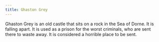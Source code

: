 ```yaml
---
title: Ghaston Grey
---
```


Ghaston Grey is an old castle that sits on a rock in the Sea of Dorne. It is falling apart. It is used as a prison for the worst criminals, who are sent there to waste away. It is considered a horrible place to be sent.






